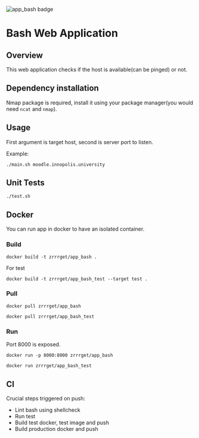 ![app_bash badge](https://github.com/zRrrGet/core-course-labs/actions/workflows/app_bash_ci.yaml/badge.svg)
# Bash Web Application
## Overview
This web application checks if the host is available(can be pinged) or not.
## Dependency installation
Nmap package is required, install it using your package manager(you would need `ncat` and `nmap`).
## Usage
First argument is target host, second is server port to listen.

Example:

```
./main.sh moodle.innopolis.university
```
## Unit Tests
```
./test.sh
```
## Docker
You can run app in docker to have an isolated container.
### Build
```
docker build -t zrrrget/app_bash .
```
For test
```
docker build -t zrrrget/app_bash_test --target test .
```
### Pull
```
docker pull zrrrget/app_bash
```
```
docker pull zrrrget/app_bash_test
```
### Run
Port 8000 is exposed.
```
docker run -p 8000:8000 zrrrget/app_bash
```
```
docker run zrrrget/app_bash_test
```
## CI
Crucial steps triggered on push:
- Lint bash using shellcheck
- Run test
- Build test docker, test image and push
- Build production docker and push
```
